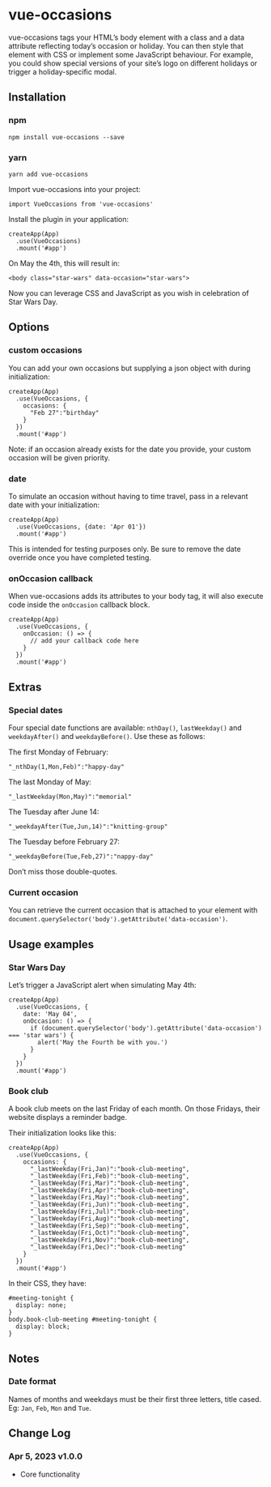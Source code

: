 # vue-occasions

vue-occasions tags your HTML’s body element with a class and a data attribute reflecting today’s occasion or holiday. You can then style that element with CSS or implement some JavaScript behaviour. For example, you could show special versions of your site’s logo on different holidays or trigger a holiday-specific modal.

## Installation

### npm

`npm install vue-occasions --save`

### yarn

`yarn add vue-occasions`

Import vue-occasions into your project:

```
import VueOccasions from 'vue-occasions'
```

Install the plugin in your application:

```
createApp(App)
  .use(VueOccasions)
  .mount('#app')
```

On May the 4th, this will result in:

```
<body class="star-wars" data-occasion="star-wars">
```

Now you can leverage CSS and JavaScript as you wish in celebration of Star Wars Day.

## Options

### custom occasions

You can add your own occasions but supplying a json object with during initialization:
```
createApp(App)
  .use(VueOccasions, {
    occasions: {
      "Feb 27":"birthday"
    }
  })
  .mount('#app')
```

Note: if an occasion already exists for the date you provide, your custom occasion will be given priority.

### date

To simulate an occasion without having to time travel, pass in a relevant date with your initialization:

```
createApp(App)
  .use(VueOccasions, {date: 'Apr 01'})
  .mount('#app')
```

This is intended for testing purposes only. Be sure to remove the date override once you have completed testing.

### onOccasion callback

When vue-occasions adds its attributes to your body tag, it will also execute code inside the `onOccasion` callback block.

```
createApp(App)
  .use(VueOccasions, {
    onOccasion: () => {
      // add your callback code here
    }
  })
  .mount('#app')
```

## Extras

### Special dates

Four special date functions are available: `nthDay()`, `lastWeekday()` and `weekdayAfter()` and `weekdayBefore()`. Use these as follows:

The first Monday of February:
```
"_nthDay(1,Mon,Feb)":"happy-day"
```

The last Monday of May:
```
"_lastWeekday(Mon,May)":"memorial"
```

The Tuesday after June 14:
```
"_weekdayAfter(Tue,Jun,14)":"knitting-group"
```

The Tuesday before February 27:
```
"_weekdayBefore(Tue,Feb,27)":"nappy-day"
```

Don’t miss those double-quotes.

### Current occasion

You can retrieve the current occasion that is attached to your element with `document.querySelector('body').getAttribute('data-occasion')`.

## Usage examples

### Star Wars Day

Let’s trigger a JavaScript alert when simulating May 4th:
```
createApp(App)
  .use(VueOccasions, {
    date: 'May 04',
    onOccasion: () => {
      if (document.querySelector('body').getAttribute('data-occasion') === 'star wars') {
        alert('May the Fourth be with you.')
      }
    }
  })
  .mount('#app')
```

### Book club

A book club meets on the last Friday of each month. On those Fridays, their website displays a reminder badge.

Their initialization looks like this:

```
createApp(App)
  .use(VueOccasions, {
    occasions: {
      "_lastWeekday(Fri,Jan)":"book-club-meeting",
      "_lastWeekday(Fri,Feb)":"book-club-meeting",
      "_lastWeekday(Fri,Mar)":"book-club-meeting",
      "_lastWeekday(Fri,Apr)":"book-club-meeting",
      "_lastWeekday(Fri,May)":"book-club-meeting",
      "_lastWeekday(Fri,Jun)":"book-club-meeting",
      "_lastWeekday(Fri,Jul)":"book-club-meeting",
      "_lastWeekday(Fri,Aug)":"book-club-meeting",
      "_lastWeekday(Fri,Sep)":"book-club-meeting",
      "_lastWeekday(Fri,Oct)":"book-club-meeting",
      "_lastWeekday(Fri,Nov)":"book-club-meeting",
      "_lastWeekday(Fri,Dec)":"book-club-meeting"
    }
  })
  .mount('#app')
```

In their CSS, they have:

```
#meeting-tonight {
  display: none;
}
body.book-club-meeting #meeting-tonight {
  display: block;
}
```

## Notes

### Date format

Names of months and weekdays must be their first three letters, title cased. Eg: `Jan`, `Feb`, `Mon` and `Tue`.

## Change Log

### Apr 5, 2023 v1.0.0

* Core functionality
